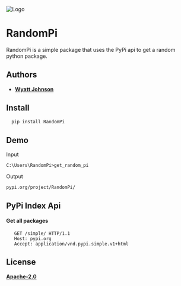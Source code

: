 
![Logo](https://i.ibb.co/Yb8zMzn/randompi-header.png)


# RandomPi

RandomPi is a simple package that uses the PyPi api to get a random python package.


## Authors

- [**Wyatt Johnson**](https://github.com/realendie)


## Install

```bash
  pip install RandomPi
```
    
## Demo

Input
```
C:\Users\RandomPi>get_random_pi
```
Output
```
pypi.org/project/RandomPi/
```


## PyPi Index Api

#### Get all packages

```http
   GET /simple/ HTTP/1.1
   Host: pypi.org 
   Accept: application/vnd.pypi.simple.v1+html
```


## License

[**Apache-2.0**](https://www.apache.org/licenses/LICENSE-2.0)

